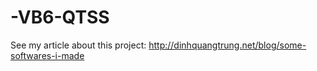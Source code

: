 -VB6-QTSS
=========

See my article about this project: http://dinhquangtrung.net/blog/some-softwares-i-made
